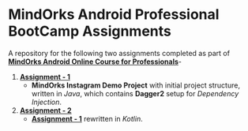 # MindOrks Android Professional BootCamp Assignments

A repository for the following two assignments completed as part of **[MindOrks Android Online Course for Professionals][MindOrks course]**-
1. **[Assignment - 1][]**
    * **MindOrks Instagram Demo Project** with initial project structure, written in _Java_, which contains **Dagger2** setup for _Dependency Injection_.
2. **[Assignment - 2][]**
    * **[Assignment - 1][]** rewritten in _Kotlin_.

<!-- Reference Style Links are to be placed after this -->
[MindOrks course]: https://mindorks.com/android-app-development-online-course-for-professionals
[Assignment - 1]: https://github.com/kaushiknsanji/Mindorks_BootCamp_Assignments/tree/master/Assignment_1
[Assignment - 2]: https://github.com/kaushiknsanji/Mindorks_BootCamp_Assignments/tree/master/Assignment_2
